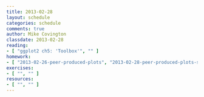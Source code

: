 ```yaml
---
title: 2013-02-28
layout: schedule
categories: schedule
comments: true
author: Mike Covington
classdate: 2013-02-28
reading:
- [ "ggplot2 ch5: 'Toolbox'", "" ]
homework:
- [ "2013-02-26-peer-produced-plots", "2013-02-28-peer-produced-plots-solutions" ]
exercises:
- [ "", "" ]
resources:
- [ "", "" ]
---
```


